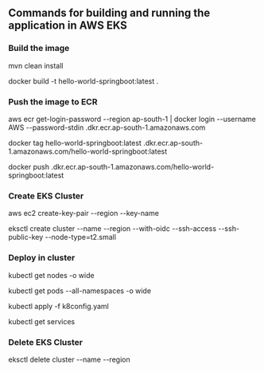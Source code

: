 ## Commands for building and running the application in AWS EKS

### Build the image 
mvn clean install

docker build -t hello-world-springboot:latest .

### Push the image to ECR
aws ecr get-login-password --region ap-south-1 | docker login --username AWS --password-stdin <ecr-repo-id>.dkr.ecr.ap-south-1.amazonaws.com

docker tag hello-world-springboot:latest  <ecr-repo-id>.dkr.ecr.ap-south-1.amazonaws.com/hello-world-springboot:latest

docker push <ecr-repo-id>.dkr.ecr.ap-south-1.amazonaws.com/hello-world-springboot:latest


### Create EKS Cluster 
aws ec2 create-key-pair --region <zone> --key-name <key-pair-name>

eksctl create cluster --name <cluster-name> --region <zone> --with-oidc --ssh-access --ssh-public-key <key-pair-name> --node-type=t2.small

### Deploy in cluster
kubectl get nodes -o wide

kubectl get pods --all-namespaces -o wide

kubectl apply -f k8config.yaml

kubectl get services


### Delete EKS Cluster
eksctl delete cluster --name <cluster-name> --region <zone>

